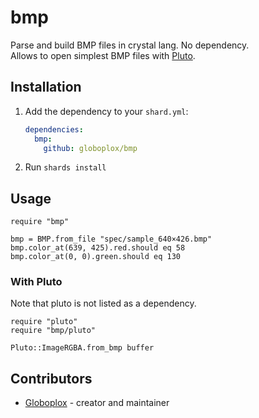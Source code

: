 # bmp

Parse and build BMP files in crystal lang. No dependency.  
Allows to open simplest BMP files with [Pluto](https://github.com/phenopolis/pluto).

## Installation

1. Add the dependency to your `shard.yml`:

   ```yaml
   dependencies:
     bmp:
       github: globoplox/bmp
   ```

2. Run `shards install`

## Usage

```crystal
require "bmp"

bmp = BMP.from_file "spec/sample_640×426.bmp"
bmp.color_at(639, 425).red.should eq 58
bmp.color_at(0, 0).green.should eq 130
```

### With Pluto

Note that pluto is not listed as a dependency.

```
require "pluto"
require "bmp/pluto"

Pluto::ImageRGBA.from_bmp buffer
```

## Contributors

- [Globoplox](https://github.com/globoplox) - creator and maintainer
